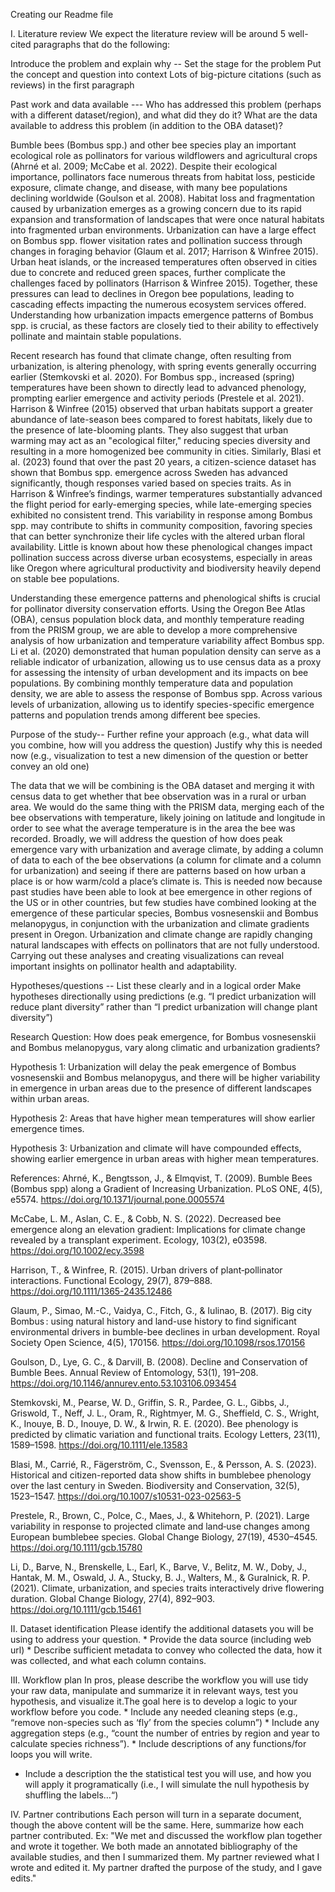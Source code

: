 Creating our Readme file

I. Literature review
We expect the literature review will be around 5 well-cited paragraphs that do the following:

Introduce the problem and explain why --
Set the stage for the problem
Put the concept and question into context
Lots of big-picture citations (such as reviews) in the first paragraph

Past work and data available ---
Who has addressed this problem (perhaps with a different dataset/region), and what did they do it?
What are the data available to address this problem (in addition to the OBA dataset)?

Bumble bees (Bombus spp.) and other bee species play an important ecological role as pollinators for various wildflowers and agricultural crops (Ahrné et al. 2009; McCabe et al. 2022). Despite their ecological importance, pollinators face numerous threats from habitat loss, pesticide exposure, climate change, and disease, with many bee populations declining worldwide (Goulson et al. 2008). Habitat loss and fragmentation caused by urbanization emerges as a growing concern due to its rapid expansion and transformation of landscapes that were once natural habitats into fragmented urban environments. Urbanization can have a large effect on Bombus spp. flower visitation rates and pollination success through changes in foraging behavior (Glaum et al. 2017; Harrison & Winfree 2015). Urban heat islands, or the increased temperatures often observed in cities due to concrete and reduced green spaces, further complicate the challenges faced by pollinators (Harrison & Winfree 2015). Together, these pressures can lead to declines in Oregon bee populations, leading to cascading effects impacting the numerous ecosystem services offered. Understanding how urbanization impacts emergence patterns of Bombus spp. is crucial, as these factors are closely tied to their ability to effectively pollinate and maintain stable populations. 

Recent research has found that climate change, often resulting from urbanization, is altering phenology, with spring events generally occurring earlier (Stemkovski et al. 2020). For Bombus spp., increased (spring) temperatures have been shown to directly lead to advanced phenology, prompting earlier emergence and activity periods (Prestele et al. 2021). Harrison & Winfree (2015) observed that urban habitats support a greater abundance of late-season bees compared to forest habitats, likely due to the presence of late-blooming plants. They also suggest that urban warming may act as an "ecological filter," reducing species diversity and resulting in a more homogenized bee community in cities. Similarly, Blasi et al. (2023) found that over the past 20 years, a citizen-science dataset has shown that Bombus spp. emergence across Sweden has advanced significantly, though responses varied based on species traits. As in Harrison & Winfree’s findings, warmer temperatures substantially advanced the flight period for early-emerging species, while late-emerging species exhibited no consistent trend. This variability in response among Bombus spp. may contribute to shifts in community composition, favoring species that can better synchronize their life cycles with the altered urban floral availability. Little is known about how these phenological changes impact pollination success across diverse urban ecosystems, especially in areas like Oregon where agricultural productivity and biodiversity heavily depend on stable bee populations.

Understanding these emergence patterns and phenological shifts is crucial for pollinator diversity conservation efforts. Using the Oregon Bee Atlas (OBA), census population block data, and monthly temperature reading from the PRISM group, we are able to develop a more comprehensive analysis of how urbanization and temperature variability affect Bombus spp. Li et al. (2020) demonstrated that human population density can serve as a reliable indicator of urbanization, allowing us to use census data as a proxy for assessing the intensity of urban development and its impacts on bee populations. By combining monthly temperature data and population density, we are able to assess the response of Bombus spp. Across various levels of urbanization, allowing us to identify species-specific emergence patterns and population trends among different bee species. 

Purpose of the study--
Further refine your approach (e.g., what data will you combine, how will you address the question)
Justify why this is needed now (e.g., visualization to test a new dimension of the question or better convey an old one)

The data that we will be combining is the OBA dataset and merging it with census data to get whether that bee observation was in a rural or urban area. We would do the same thing with the PRISM data, merging each of the bee observations with temperature, likely joining on latitude and longitude in order to see what the average temperature is in the area the bee was recorded.  Broadly, we will address the question of how does peak emergence vary with urbanization and average climate, by adding a column of data to each of the bee observations (a column for climate and a column for urbanization) and seeing if there are patterns based on how urban a place is or how warm/cold a place’s climate is. This is needed now because past studies have been able to look at bee emergence in other regions of the US or in other countries, but few studies have combined looking at the emergence of these particular species, Bombus vosnesenskii and Bombus melanopygus, in conjunction with the urbanization and climate gradients present in Oregon. Urbanization and climate change are rapidly changing natural landscapes with effects on pollinators that are not fully understood. Carrying out these analyses and creating visualizations can reveal important insights on pollinator health and adaptability.


Hypotheses/questions --
List these clearly and in a logical order
Make hypotheses directionally using predictions (e.g. “I predict urbanization will reduce plant diversity” rather than “I predict urbanization will change plant diversity”)

Research Question: How does peak emergence, for Bombus vosnesenskii and Bombus melanopygus, vary along climatic and urbanization gradients?

Hypothesis 1: Urbanization will delay the peak emergence of Bombus vosnesenskii and Bombus melanopygus, and there will be higher variability in emergence in urban areas due to the presence of different landscapes within urban areas.

Hypothesis 2: Areas that have higher mean temperatures will show earlier emergence times. 

Hypothesis 3: Urbanization and climate will have compounded effects, showing earlier emergence in urban areas with higher mean temperatures. 



References: 
Ahrné, K., Bengtsson, J., & Elmqvist, T. (2009). Bumble Bees (Bombus spp) along a Gradient of Increasing Urbanization. PLoS ONE, 4(5), e5574. https://doi.org/10.1371/journal.pone.0005574

McCabe, L. M., Aslan, C. E., & Cobb, N. S. (2022). Decreased bee emergence along an elevation gradient: Implications for climate change revealed by a transplant experiment. Ecology, 103(2), e03598. https://doi.org/10.1002/ecy.3598

Harrison, T., & Winfree, R. (2015). Urban drivers of plant‐pollinator interactions. Functional Ecology, 29(7), 879–888. https://doi.org/10.1111/1365-2435.12486

Glaum, P., Simao, M.-C., Vaidya, C., Fitch, G., & Iulinao, B. (2017). Big city Bombus : using natural history and land-use history to find significant environmental drivers in bumble-bee declines in urban development. Royal Society Open Science, 4(5), 170156. https://doi.org/10.1098/rsos.170156

Goulson, D., Lye, G. C., & Darvill, B. (2008). Decline and Conservation of Bumble Bees. Annual Review of Entomology, 53(1), 191–208. https://doi.org/10.1146/annurev.ento.53.103106.093454

Stemkovski, M., Pearse, W. D., Griffin, S. R., Pardee, G. L., Gibbs, J., Griswold, T., Neff, J. L., Oram, R., Rightmyer, M. G., Sheffield, C. S., Wright, K., Inouye, B. D., Inouye, D. W., & Irwin, R. E. (2020). Bee phenology is predicted by climatic variation and functional traits. Ecology Letters, 23(11), 1589–1598. https://doi.org/10.1111/ele.13583

Blasi, M., Carrié, R., Fägerström, C., Svensson, E., & Persson, A. S. (2023). Historical and citizen-reported data show shifts in bumblebee phenology over the last century in Sweden. Biodiversity and Conservation, 32(5), 1523–1547. https://doi.org/10.1007/s10531-023-02563-5

Prestele, R., Brown, C., Polce, C., Maes, J., & Whitehorn, P. (2021). Large variability in response to projected climate and land‐use changes among European bumblebee species. Global Change Biology, 27(19), 4530–4545. https://doi.org/10.1111/gcb.15780

Li, D., Barve, N., Brenskelle, L., Earl, K., Barve, V., Belitz, M. W., Doby, J., Hantak, M. M., Oswald, J. A., Stucky, B. J., Walters, M., & Guralnick, R. P. (2021). Climate, urbanization, and species traits interactively drive flowering duration. Global Change Biology, 27(4), 892–903. https://doi.org/10.1111/gcb.15461




II. Dataset identification
Please identify the additional datasets you will be using to address your question. * Provide the data source (including web url) * Describe sufficient metadata to convey who collected the data, how it was collected, and what each column contains.

III. Workflow plan
In pros, please describe the workflow you will use tidy your raw data, manipulate and summarize it in relevant ways, test you hypothesis, and visualize it.The goal here is to develop a logic to your workflow before you code. * Include any needed cleaning steps (e.g., “remove non-species such as ‘fly’ from the species column”) * Include any aggregation steps (e.g., “count the number of entries by region and year to calculate species richness”). * Include descriptions of any functions/for loops you will write.
* Include a description the the statistical test you will use, and how you will apply it programatically (i.e., I will simulate the null hypothesis by shuffling the labels…“)

IV. Partner contributions
Each person will turn in a separate document, though the above content will be the same. Here, summarize how each partner contributed. Ex: "We met and discussed the workflow plan together and wrote it together. We both made an annotated bibliography of the available studies, and then I summarized them. My partner reviewed what I wrote and edited it. My partner drafted the purpose of the study, and I gave edits."

